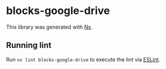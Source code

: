 # blocks-google-drive

This library was generated with [Nx](https://nx.dev).

## Running lint

Run `nx lint blocks-google-drive` to execute the lint via [ESLint](https://eslint.org/).

